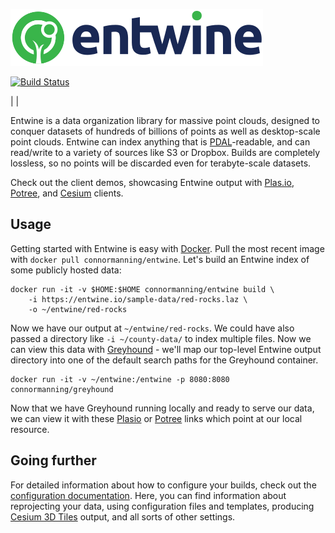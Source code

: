 ![Entwine logo](./doc/logo/color/entwine_logo_2-color-small.png)

[![Build Status](https://travis-ci.org/connormanning/entwine.png?branch=master)](https://travis-ci.org/connormanning/entwine)

|
|

Entwine is a data organization library for massive point clouds, designed to conquer datasets of hundreds of billions of points as well as desktop-scale point clouds.  Entwine can index anything that is [PDAL](https://pdal.io)-readable, and can read/write to a variety of sources like S3 or Dropbox.  Builds are completely lossless, so no points will be discarded even for terabyte-scale datasets.

Check out the client demos, showcasing Entwine output with [Plas.io](http://speck.ly>), [Potree](http://potree.entwine.io), and [Cesium](http://cesium.entwine.io) clients.

Usage
--------------------------------------------------------------------------------

Getting started with Entwine is easy with [Docker](http://docker.com).  Pull the most recent image with `docker pull connormanning/entwine`.  Let's build an Entwine index of some publicly hosted data:

```
docker run -it -v $HOME:$HOME connormanning/entwine build \
    -i https://entwine.io/sample-data/red-rocks.laz \
    -o ~/entwine/red-rocks
```

Now we have our output at `~/entwine/red-rocks`.  We could have also passed a directory like `-i ~/county-data/` to index multiple files.  Now we can view this data with [Greyhound](https://github.com/hobu/greyhound) - we'll map our top-level Entwine output directory into one of the default search paths for the Greyhound container.

```
docker run -it -v ~/entwine:/entwine -p 8080:8080 connormanning/greyhound
```

Now that we have Greyhound running locally and ready to serve our data, we can view it with these [Plasio](http://speck.ly/?s=http://localhost:8080/&r=red-rocks) or [Potree](http://potree.entwine.io/data/custom.html?s=localhost:8080&r=red-rocks) links which point at our local resource.

Going further
--------------------------------------------------------------------------------

For detailed information about how to configure your builds, check out the [configuration documentation](doc/usage/configuration.md).  Here, you can find information about reprojecting your data, using configuration files and templates, producing [Cesium 3D Tiles](https://github.com/AnalyticalGraphicsInc/3d-tiles) output, and all sorts of other settings.


